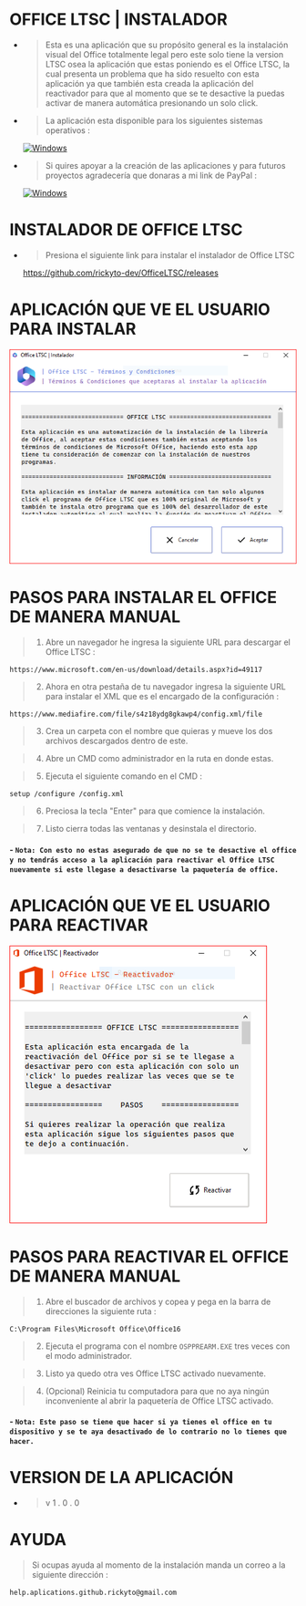 # OFFICE LTSC | INSTALADOR

- > Esta es una aplicación que su propósito general es la instalación visual del Office totalmente legal pero este solo tiene la version LTSC osea la aplicación que estas poniendo es el Office LTSC, la cual presenta un problema que ha sido resuelto con esta aplicación ya que también esta creada la aplicación del reactivador para que al momento que se te desactive la puedas activar de manera automática presionando un solo click.

- > La aplicación esta disponible para los siguientes sistemas operativos :

  [![Windows](https://i.imgur.com/KSsFaA9.png)](https://www.microsoft.com/es-es/software-download/windows10)

- > Si quires apoyar a la creación de las aplicaciones y para futuros proyectos agradecería que donaras a mi link de PayPal :

  [![Windows](https://i.imgur.com/Qv7v1r7.png)](https://paypal.me/xrickytox?country.x=MX&locale.x=es_XC)

#

# INSTALADOR DE OFFICE LTSC

- > Presiona el siguiente link para instalar el instalador de Office LTSC

  https://github.com/rickyto-dev/OfficeLTSC/releases

#

# APLICACIÓN QUE VE EL USUARIO PARA INSTALAR

<img src='office_app.png'>

#

# PASOS PARA INSTALAR EL OFFICE DE MANERA MANUAL

> 1. Abre un navegador he ingresa la siguiente URL para descargar el Office LTSC :

```
https://www.microsoft.com/en-us/download/details.aspx?id=49117
```

> 2. Ahora en otra pestaña de tu navegador ingresa la siguiente URL para instalar el XML que es el encargado de la configuración :

```
https://www.mediafire.com/file/s4z18ydg8gkawp4/config.xml/file
```

> 3. Crea un carpeta con el nombre que quieras y mueve los dos archivos descargados dentro de este.

> 4. Abre un CMD como administrador en la ruta en donde estas.

> 5. Ejecuta el siguiente comando en el CMD :

```
setup /configure /config.xml
```

> 6. Preciosa la tecla "Enter" para que comience la instalación.

> 7.  Listo cierra todas las ventanas y desinstala el directorio.

#### - `Nota: Con esto no estas asegurado de que no se te desactive el office y no tendrás acceso a la aplicación para reactivar el Office LTSC nuevamente si este llegase a desactivarse la paquetería de office.`

#

# APLICACIÓN QUE VE EL USUARIO PARA REACTIVAR

<img src='office_reactivador_app.png'>

#

# PASOS PARA REACTIVAR EL OFFICE DE MANERA MANUAL

> 1. Abre el buscador de archivos y copea y pega en la barra de direcciones la siguiente ruta :

```
C:\Program Files\Microsoft Office\Office16
```

> 2. Ejecuta el programa con el nombre `OSPPREARM.EXE` tres veces con el modo administrador.

> 3. Listo ya quedo otra ves Office LTSC activado nuevamente.

> 4. (Opcional) Reinicia tu computadora para que no aya ningún inconveniente al abrir la paquetería de Office LTSC activado.

#### - `Nota: Este paso se tiene que hacer si ya tienes el office en tu dispositivo y se te aya desactivado de lo contrario no lo tienes que hacer.`

#

# VERSION DE LA APLICACIÓN

- > v 1 . 0 . 0

#

# AYUDA

> Si ocupas ayuda al momento de la instalación manda un correo a la siguiente dirección :

```
help.aplications.github.rickyto@gmail.com
```
